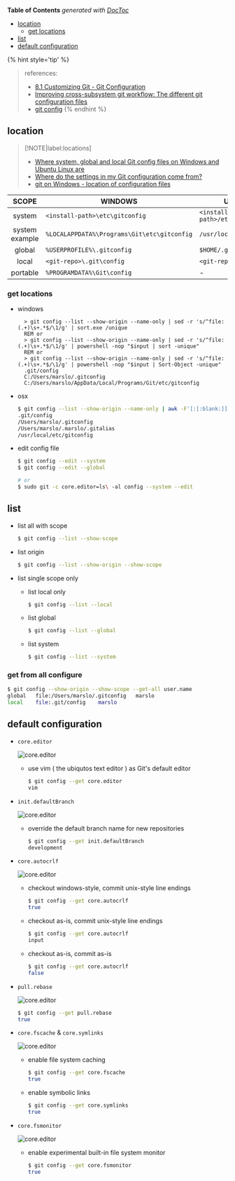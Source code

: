 <!-- START doctoc generated TOC please keep comment here to allow auto update -->
<!-- DON'T EDIT THIS SECTION, INSTEAD RE-RUN doctoc TO UPDATE -->
**Table of Contents**  *generated with [DocToc](https://github.com/thlorenz/doctoc)*

- [location](#location)
  - [get locations](#get-locations)
- [list](#list)
- [default configuration](#default-configuration)

<!-- END doctoc generated TOC please keep comment here to allow auto update -->

{% hint style='tip' %}
> references:
> - [8.1 Customizing Git - Git Configuration](https://git-scm.com/book/en/v2/Customizing-Git-Git-Configuration)
> - [Improving cross-subsystem git workflow: The different git configuration files](https://www.onwebsecurity.com/tag/git.html)
> - [git config](https://www.atlassian.com/git/tutorials/setting-up-a-repository/git-config)
{% endhint %}

## location

> [!NOTE|label:locations]
> - [Where system, global and local Git config files on Windows and Ubuntu Linux are](https://www.theserverside.com/blog/Coffee-Talk-Java-News-Stories-and-Opinions/Where-system-global-and-local-Windows-Git-config-files-are-saved)
> - [Where do the settings in my Git configuration come from?](https://stackoverflow.com/q/17756753/2940319)
> - [git on Windows - location of configuration files](https://www.onwebsecurity.com/configuration/git-on-windows-location-of-global-configuration-file.html)


|      SCOPE     | WINDOWS                                     | UNIX-LIKE                      |
|:--------------:|---------------------------------------------|--------------------------------|
|     system     | `<install-path>\etc\gitconfig`              | `<install-path>/etc/gitconfig` |
| system example | `%LOCALAPPDATA%\Programs\Git\etc\gitconfig` | `/usr/local/etc/gitconfig`     |
|     global     | `%USERPROFILE%\.gitconfig`                  | `$HOME/.gitconfig`             |
|      local     | `<git-repo>\.git\config`                    | `<git-repo>/.git/config`       |
|    portable    | `%PROGRAMDATA%\Git\config`                  | -                              |

### get locations
- windows
  ```batch
    > git config --list --show-origin --name-only | sed -r 's/^file:(.+)\s+.*$/\1/g' | sort.exe /unique
    REM or
    > git config --list --show-origin --name-only | sed -r 's/^file:(.+)\s+.*$/\1/g' | powershell -nop "$input | sort -unique"
    REM or
    > git config --list --show-origin --name-only | sed -r 's/^file:(.+)\s+.*$/\1/g' | powershell -nop "$input | Sort-Object -unique"
    .git/config
    C:/Users/marslo/.gitconfig
    C:/Users/marslo/AppData/Local/Programs/Git/etc/gitconfig
  ```
- osx
  ```bash
  $ git config --list --show-origin --name-only | awk -F'[:[:blank:]]' '{print $2}' | sort -u
  .git/config
  /Users/marslo/.gitconfig
  /Users/marslo/.marslo/.gitalias
  /usr/local/etc/gitconfig
  ```

- edit config file
  ```bash
  $ git config --edit --system
  $ git config --edit --global

  # or
  $ sudo git -c core.editor=ls\ -al config --system --edit
  ```

## list

- list all with scope
  ```bash
  $ git config --list --show-scope
  ```

- list origin
  ```bash
  $ git config --list --show-origin --show-scope
  ```

- list single scope only
  - list local only
    ```bash
    $ git config --list --local
    ```

  - list global
    ```bash
    $ git config --list --global
    ```

  - list system
    ```bash
    $ git config --list --system
    ```

### get from all configure
```bash
$ git config --show-origin --show-scope --get-all user.name
global   file:/Users/marslo/.gitconfig   marslo
local    file:.git/config    marslo
```


## default configuration
- `core.editor`

  ![core.editor](../../screenshot/git/git-for-windows-2.png)

  - use vim ( the ubiqutos text editor ) as Git's default editor
    ```bash
    $ git config --get core.editor
    vim
    ```

- `init.defaultBranch`

  ![core.editor](../../screenshot/git/git-for-windows-3.png)


  - override the default branch name for new repositories
    ```bash
    $ git config --get init.defaultBranch
    development
    ```

- `core.autocrlf`

  ![core.editor](../../screenshot/git/git-for-windows-6.png)

  - checkout windows-style, commit unix-style line endings
    ```bash
    $ git config --get core.autocrlf
    true
    ```
  - checkout as-is, commit unix-style line endings
    ```bash
    $ git config --get core.autocrlf
    input
    ```
  - checkout as-is, commit as-is
    ```bash
    $ git config --get core.autocrlf
    false
    ```


- `pull.rebase`

  ![core.editor](../../screenshot/git/git-for-windows-8.png)

  ```bash
  $ git config --get pull.rebase
  true
  ```

- `core.fscache` & `core.symlinks`

  ![core.editor](../../screenshot/git/git-for-windows-10.png)

  - enable file system caching
    ```bash
    $ git config --get core.fscache
    true
    ```

  - enable symbolic links
    ```bash
    $ git config --get core.symlinks
    true
    ```

- `core.fsmonitor`

  ![core.editor](../../screenshot/git/git-for-windows-11.png)

  - enable experimental built-in file system monitor
    ```bash
    $ git config --get core.fsmonitor
    true
    ```
